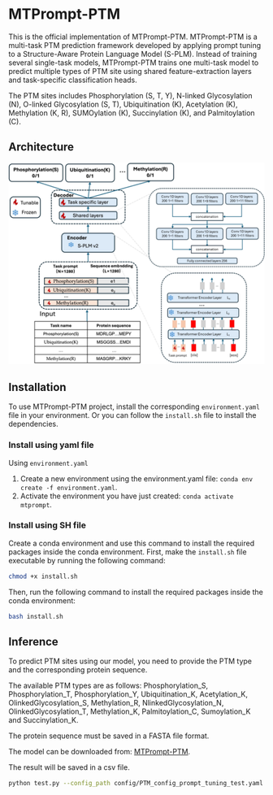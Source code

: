 # MTPrompt-PTM

This is the official implementation of MTPrompt-PTM. MTPrompt-PTM is a multi-task PTM prediction framework developed by applying prompt tuning to a Structure-Aware Protein Language Model (S-PLM). Instead of training several single-task models, MTPrompt-PTM trains one multi-task model to predict multiple types of PTM site using shared feature-extraction layers and task-specific classification heads. 

The PTM sites includes Phosphorylation (S, T, Y), N-linked Glycosylation (N), O-linked Glycosylation (S, T), Ubiquitination (K), Acetylation (K), Methylation (K, R), SUMOylation (K), Succinylation (K), and Palmitoylation (C).

<h2>Architecture</h2>
<img width="800" alt="image" src="https://github.com/hanye311/MTPrompt-PTM/blob/main/Architecture.jpg" />

<h2>Installation</h2>

To use MTPrompt-PTM project, install the corresponding <code>environment.yaml</code> file in your environment. Or you can follow the <code>install.sh</code> file to install the dependencies.

<h3>Install using yaml file</h3>

Using <code>environment.yaml</code>

1. Create a new environment using the environment.yaml file: <code>conda env create -f environment.yaml</code>.
2. Activate the environment you have just created: <code>conda activate mtprompt</code>.

<h3>Install using SH file</h3>

Create a conda environment and use this command to install the required packages inside the conda environment. First, make the <code>install.sh</code> file executable by running the following command:

```bash
chmod +x install.sh
```
Then, run the following command to install the required packages inside the conda environment:

```bash
bash install.sh
```

<h2>Inference</h2>

To predict PTM sites using our model, you need to provide the PTM type and the corresponding protein sequence.

The available PTM types are as follows: 
Phosphorylation_S, Phosphorylation_T, Phosphorylation_Y, Ubiquitination_K, Acetylation_K, OlinkedGlycosylation_S, Methylation_R, NlinkedGlycosylation_N, OlinkedGlycosylation_T, Methylation_K, Palmitoylation_C, Sumoylation_K and Succinylation_K.

The protein sequence must be saved in a FASTA file format.

The model can be downloaded from: [MTPrompt-PTM](https://mailmissouri-my.sharepoint.com/:u:/g/personal/yhhdb_umsystem_edu/EeDvZmGms2dJkOW_ob_0MOcBXvFhm5evkAYgz3shfNAheA?e=vtMAJg).

The result will be saved in a csv file.

```bash
python test.py --config_path config/PTM_config_prompt_tuning_test.yaml --model_path best_model_13ptm_final.pth --data_path data/Phosphorylation_S_sequence.fasta --PTM_type Phosphorylation_S --save_path data
```
